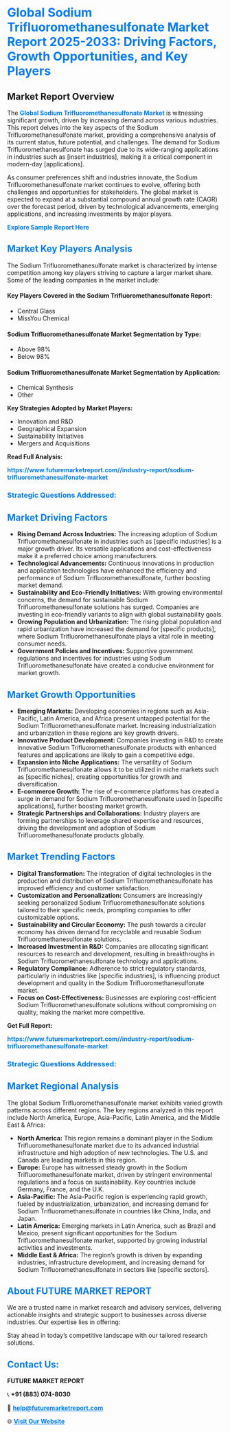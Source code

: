 <h1 style="color: #007BFF;">Global Sodium Trifluoromethanesulfonate Market Report 2025-2033: Driving Factors, Growth Opportunities, and Key Players</h1>

<section id="overview">
<h2>Market Report Overview</h2>
<p>The <a href="https://www.futuremarketreport.com//industry-report/sodium-trifluoromethanesulfonate-market" style="color: #007BFF; text-decoration: none;"><strong>Global Sodium Trifluoromethanesulfonate Market</strong></a> is witnessing significant growth, driven by increasing demand across various industries. This report delves into the key aspects of the Sodium Trifluoromethanesulfonate market, providing a comprehensive analysis of its current status, future potential, and challenges. The demand for Sodium Trifluoromethanesulfonate has surged due to its wide-ranging applications in industries such as [insert industries], making it a critical component in modern-day [applications].</p>
<p>As consumer preferences shift and industries innovate, the Sodium Trifluoromethanesulfonate market continues to evolve, offering both challenges and opportunities for stakeholders. The global market is expected to expand at a substantial compound annual growth rate (CAGR) over the forecast period, driven by technological advancements, emerging applications, and increasing investments by major players.</p>
</section>

<section id="overview">
<p><a href="https://www.futuremarketreport.com//request-sample/reportId=46852" style="color: #007BFF; text-decoration: none;"><strong>Explore Sample Report Here</strong></a></p>
</section>

<section id="key-players">
<h2 style="color: #007BFF;">Market Key Players Analysis</h2>
<p>The Sodium Trifluoromethanesulfonate market is characterized by intense competition among key players striving to capture a larger market share. Some of the leading companies in the market include:</p>
<h4>Key Players Covered in the Sodium Trifluoromethanesulfonate Report:</h4>
<ul><li>Central Glass</li><li>MissYou Chemical</li></ul>
<h4>Sodium Trifluoromethanesulfonate Market Segmentation by Type:</h4>
<ul><li>Above 98%</li><li>Below 98%</li></ul>

<h4>Sodium Trifluoromethanesulfonate Market Segmentation by Application:</h4>
<ul><li>Chemical Synthesis</li><li>Other</li></ul>
<p><strong>Key Strategies Adopted by Market Players:</strong></p>
<ul>
<li>Innovation and R&D</li>
<li>Geographical Expansion</li>
<li>Sustainability Initiatives</li>
<li>Mergers and Acquisitions</li>
</ul>
</section>

<section>
<p><strong>Read Full Analysis: </strong></p><a href="https://www.futuremarketreport.com//industry-report/sodium-trifluoromethanesulfonate-market" style="color: #007BFF; text-decoration: none;"><strong>https://www.futuremarketreport.com//industry-report/sodium-trifluoromethanesulfonate-market</strong></a>
<h3 style="color: #007BFF;">Strategic Questions Addressed:</h3>
</section>

<section id="driving-factors">
<h2 style="color: #007BFF;">Market Driving Factors</h2>
<ul>
<li><strong>Rising Demand Across Industries:</strong> The increasing adoption of Sodium Trifluoromethanesulfonate in industries such as [specific industries] is a major growth driver. Its versatile applications and cost-effectiveness make it a preferred choice among manufacturers.</li>
<li><strong>Technological Advancements:</strong> Continuous innovations in production and application technologies have enhanced the efficiency and performance of Sodium Trifluoromethanesulfonate, further boosting market demand.</li>
<li><strong>Sustainability and Eco-Friendly Initiatives:</strong> With growing environmental concerns, the demand for sustainable Sodium Trifluoromethanesulfonate solutions has surged. Companies are investing in eco-friendly variants to align with global sustainability goals.</li>
<li><strong>Growing Population and Urbanization:</strong> The rising global population and rapid urbanization have increased the demand for [specific products], where Sodium Trifluoromethanesulfonate plays a vital role in meeting consumer needs.</li>
<li><strong>Government Policies and Incentives:</strong> Supportive government regulations and incentives for industries using Sodium Trifluoromethanesulfonate have created a conducive environment for market growth.</li>
</ul>
</section>

<section id="growth-opportunities">
<h2 style="color: #007BFF;">Market Growth Opportunities</h2>
<ul>
<li><strong>Emerging Markets:</strong> Developing economies in regions such as Asia-Pacific, Latin America, and Africa present untapped potential for the Sodium Trifluoromethanesulfonate market. Increasing industrialization and urbanization in these regions are key growth drivers.</li>
<li><strong>Innovative Product Development:</strong> Companies investing in R&D to create innovative Sodium Trifluoromethanesulfonate products with enhanced features and applications are likely to gain a competitive edge.</li>
<li><strong>Expansion into Niche Applications:</strong> The versatility of Sodium Trifluoromethanesulfonate allows it to be utilized in niche markets such as [specific niches], creating opportunities for growth and diversification.</li>
<li><strong>E-commerce Growth:</strong> The rise of e-commerce platforms has created a surge in demand for Sodium Trifluoromethanesulfonate used in [specific applications], further boosting market growth.</li>
<li><strong>Strategic Partnerships and Collaborations:</strong> Industry players are forming partnerships to leverage shared expertise and resources, driving the development and adoption of Sodium Trifluoromethanesulfonate products globally.</li>
</ul>
</section>

<section id="trending-factors">
<h2 style="color: #007BFF;">Market Trending Factors</h2>
<ul>
<li><strong>Digital Transformation:</strong> The integration of digital technologies in the production and distribution of Sodium Trifluoromethanesulfonate has improved efficiency and customer satisfaction.</li>
<li><strong>Customization and Personalization:</strong> Consumers are increasingly seeking personalized Sodium Trifluoromethanesulfonate solutions tailored to their specific needs, prompting companies to offer customizable options.</li>
<li><strong>Sustainability and Circular Economy:</strong> The push towards a circular economy has driven demand for recyclable and reusable Sodium Trifluoromethanesulfonate solutions.</li>
<li><strong>Increased Investment in R&D:</strong> Companies are allocating significant resources to research and development, resulting in breakthroughs in Sodium Trifluoromethanesulfonate technology and applications.</li>
<li><strong>Regulatory Compliance:</strong> Adherence to strict regulatory standards, particularly in industries like [specific industries], is influencing product development and quality in the Sodium Trifluoromethanesulfonate market.</li>
<li><strong>Focus on Cost-Effectiveness:</strong> Businesses are exploring cost-efficient Sodium Trifluoromethanesulfonate solutions without compromising on quality, making the market more competitive.</li>
</ul>
</section>

<section>
<p><strong>Get Full Report: </strong></p><a href="https://www.futuremarketreport.com//industry-report/sodium-trifluoromethanesulfonate-market" style="color: #007BFF; text-decoration: none;"><strong>https://www.futuremarketreport.com//industry-report/sodium-trifluoromethanesulfonate-market</strong></a>
<h3 style="color: #007BFF;">Strategic Questions Addressed:</h3>
</section>


<section id="regional-analysis">
<h2 style="color: #007BFF;">Market Regional Analysis</h2>
<p>The global Sodium Trifluoromethanesulfonate market exhibits varied growth patterns across different regions. The key regions analyzed in this report include North America, Europe, Asia-Pacific, Latin America, and the Middle East & Africa:</p>
<ul>
<li><strong>North America:</strong> This region remains a dominant player in the Sodium Trifluoromethanesulfonate market due to its advanced industrial infrastructure and high adoption of new technologies. The U.S. and Canada are leading markets in this region.</li>
<li><strong>Europe:</strong> Europe has witnessed steady growth in the Sodium Trifluoromethanesulfonate market, driven by stringent environmental regulations and a focus on sustainability. Key countries include Germany, France, and the U.K.</li>
<li><strong>Asia-Pacific:</strong> The Asia-Pacific region is experiencing rapid growth, fueled by industrialization, urbanization, and increasing demand for Sodium Trifluoromethanesulfonate in countries like China, India, and Japan.</li>
<li><strong>Latin America:</strong> Emerging markets in Latin America, such as Brazil and Mexico, present significant opportunities for the Sodium Trifluoromethanesulfonate market, supported by growing industrial activities and investments.</li>
<li><strong>Middle East & Africa:</strong> The region’s growth is driven by expanding industries, infrastructure development, and increasing demand for Sodium Trifluoromethanesulfonate in sectors like [specific sectors].</li>
</ul>
</section>

<footer>
<h2 style="color: #007BFF;">About FUTURE MARKET REPORT</h2>
<p>We are a trusted name in market research and advisory services, delivering actionable insights and strategic support to businesses across diverse industries. Our expertise lies in offering:</p>

<p>Stay ahead in today’s competitive landscape with our tailored research solutions.</p>

<h2 style="color: #007BFF;">Contact Us:</h2>
<p><strong>FUTURE MARKET REPORT</strong></p>
<p>📞 <strong>+91 (883) 074-8030</strong></p>
<p>📧 <strong><a href="mailto:help@futuremarketreport.com" style="color: #007BFF;">help@futuremarketreport.com</a></strong></p>
<p>🌐 <strong><a href="https://www.futuremarketreport.com/" style="color: #007BFF;">Visit Our Website</a></strong></p>
</footer>